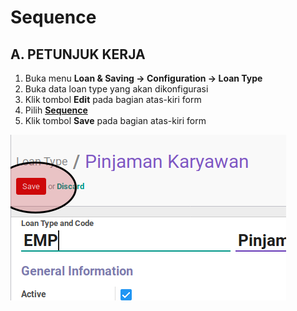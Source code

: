 # Sequence

## A. PETUNJUK KERJA

1. Buka menu **Loan & Saving -> Configuration -> Loan Type**
2. Buka data loan type yang akan dikonfigurasi
3. Klik tombol **Edit** pada bagian atas-kiri form
4. Pilih **[Sequence](../loan-type.md#field-sequence)**
5. Klik tombol **Save** pada bagian atas-kiri form

![](../../img/loan-type/tombol-save.png)
